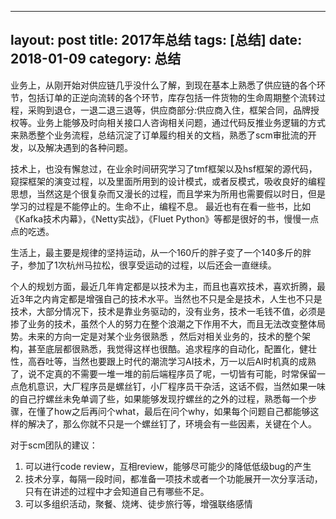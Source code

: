 
---
layout: post
title: 2017年总结
tags: [总结]
date: 2018-01-09
category: 总结
---

业务上，从刚开始对供应链几乎没什么了解，到现在基本上熟悉了供应链的各个环节，包括订单的正逆向流转的各个环节，库存包括一件货物的生命周期整个流转过程，采购到退仓，一退二退三退等，供应商部分:供应商入住，框架合同，品牌授权等。业务上能够及时向相关接口人咨询相关问题，通过代码反推业务逻辑的方式来熟悉整个业务流程，总结沉淀了订单履约相关的文档，熟悉了scm审批流的开发，以及解决遇到的各种问题。

技术上，也没有懈怠过，在业余时间研究学习了tmf框架以及hsf框架的源代码，窥探框架的演变过程，以及里面所用到的设计模式，或者反模式，吸收良好的编程思想，当然这是个很复杂而又漫长的过程，而且学来为所用也需要假以时日，但是学习的过程是不能停止的。生命不止，编程不息。
最近也有在看一些书，比如《Kafka技术内幕》，《Netty实战》，《Fluet  Python》等都是很好的书，慢慢一点点的吃透。

生活上，最主要是规律的坚持运动，从一个160斤的胖子变了一个140多斤的胖子，参加了1次杭州马拉松，很享受运动的过程，以后还会一直继续。

个人的规划方面，最近几年肯定都是以技术为主，而且也喜欢技术，喜欢折腾，最近3年之内肯定都是增强自己的技术水平。当然也不只是全是技术，人生也不只是技术，大部分情况下，技术是靠业务驱动的，没有业务，技术一毛钱不值，必须是掺了业务的技术，虽然个人的努力在整个浪潮之下作用不大，而且无法改变整体局势。未来的方向一定是对某个业务很熟悉 ，然后对相关业务的，技术的整个架构，甚至底层都很熟悉，我觉得这样也很酷。追求程序的自动化，配置化，健壮性，高吞吐等，当然也要跟上时代的潮流学习AI技术，万一以后AI时机真的成熟了，说不定真的不需要一堆一堆的前后端程序员了呢，一切皆有可能，时常保留一点危机意识，大厂程序员是螺丝钉，小厂程序员干杂活，这话不假，当然如果一味的自己拧螺丝未免单调了些，如果能够发现拧螺丝的之外的过程，熟悉每一个步骤，在懂了how之后再问个what，最后在问个why，如果每个问题自己都能够这样的解决了，那么你就不只是一个螺丝钉了，环境会有一些因素，关键在个人。

对于scm团队的建议：
1. 可以进行code review，互相review，能够尽可能少的降低低级bug的产生
2. 技术分享，每隔一段时间，都准备一项技术或者一个功能展开一次分享活动，只有在讲述的过程中才会知道自己有哪些不足。
3. 可以多组织活动，聚餐、烧烤、徒步旅行等，增强联络感情